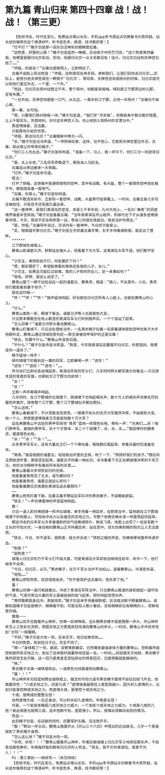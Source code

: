 # 第九篇 青山归来 第四十四章 战！战！战！（第三更）
        【告知书友，时代在变化，免费站点难以长存，手机app多书源站点切换看书大势所趋，站长给你推荐的这个换源APP，听书音色多、换源、找书都好使！】
       “打不打？”瞎子剑圣那一双灰白没神彩的眼睛耷拉着。
       “这荆意，好狠的心肠！”瞎子剑圣猛然一睁眼，灰白眸子中厉芒闪烁，“这个荆意竟然骗我，他哪里是跟归元宗有旧。恐怕，他跟归元宗一点关系都没有！估计，归元宗已经和天神宫勾结了……”
       “师祖，你是说？”古雍也是聪明人，立即明白了。
       古雍不由脸上现出怒容：“师祖，这荆意现在用手段，牵制我们，让我们别攻击归元宗……实际上，是想为他天神宫保住一颗棋子‘归元宗’。等将来，天神宫进攻我扬州的时候，归元宗就可以和他们里应外合，一个里，一个外。”
       “而且，归元宗在扬州经营过千年，整个扬州，怕都是有暗哨。特别是江宁郡周边的几郡，定有布置。”
       “一旦开战，天神宫怕是能一口气，从北边，一直杀到江宁郡。占领一半扬州！”古雍也不由心寒。
       那一幕，太可怕。
       “嗯，只要我们扬州铁板一块。”瞎子剑圣道，“我们学‘洪天城’，将精英弟子都分散开隐匿，让上千股军队，凭借地利，对付这天神宫人马。也让他陷入我扬州的泥潭当中。”
       靠虚境强者，没法赢。
       只能靠地头蛇的优势。
       “师祖，那这归元宗？”古雍眼眸中寒光一闪。
       “杀。”瞎子剑圣也冷声道，“一举除掉后患，这样，也不担心，它能和天神宫里应外合。古雍，取出我让你带来的箱子。”
       “你们三人先出去。”瞎子剑圣吩咐道，“准备一下，马上，我一声令下，你们三方一同进攻归元宗。”
       “是，太上长老。”三名将军恭敬退下，朝各自人马赶去。
       古雍连从旁边搬来一大铁箱。
       “打开。”瞎子剑圣命令道。
       哐当！
       打开了铁箱，这铁箱中是通体银色的铠甲，其中有战靴、有头盔，整个一套银色铠甲放在箱子中，都隐隐有着一股煞气。
       “古雍，你穿上。”瞎子剑圣吩咐道。
       古雍不敢违背命令，立即将一套铠甲、战靴、头盔等尽皆穿戴上，一时间，古雍全身几乎完全被挡住，只有双手还有面孔露出来。
       “这一套神甲，是我们青湖岛的至宝，本是三千多年前，九州大地上，一名叫‘秦南’的洞虚境界强者辛苦炼就。”瞎子剑圣看着古雍，“当年我青湖岛开山祖师，机缘巧合下才从诸多虚境强者夺得，今天，我说不定会和荆意一战，等会儿你就在我身边，我自当护你周全。”
       “是，师祖。”古雍早听说过，宗派内有一套神甲，今日终于能穿上。
       “走，随我踏平那归元宗。”瞎子剑圣左手抓着古雍手臂，右手手持着细铁棍，就走出了营帐。
       ******
       江宁郡城东城墙上。
       滕青山和诸葛元洪，默默站在墙头上，观看着下方大军。这青湖岛大军不退，他们都不安心。
       “少宗主，青雨和孩子们，你安置好了吗？”
       “嗯，都安置好了，希望能再看到青雨还有我的儿子、女儿。”
       “少宗主，如果这次能扛过劫难，我的儿子和你的女儿，定一亲事如何？”
       “哈哈，好啊，就这么说定了。“
       滕青山瞥了一眼不远处站在一起的诸葛云、滕青虎，暗道：“放心，不出意外，小云、青虎你们都能看到妻子孩子。”
       就在这时候——
       “咚！”“咚！”“咚！”鼓声猛地响起，好似砸在归元宗所有人心脏上，也砸在滕青山的心上。
       “什么。”
       滕青山面色一变，朝城下看去。诸葛元洪等人也是面色大变。
       只见原本懒散坐在地上歇息的青湖岛军士们听到鼓声后，一个个连站了起来。
       “怎么回事？”诸葛元洪转头看向滕青山。
       滕青山盯着城下，只见远处营帐当中，一名黑衣瞎子拉着一名穿着通体银色铠甲的男子大步地朝外走，滕青山通过领域轻易判定——那全身被铠甲保护的正是古雍！
       “铁五，你要干什么。”滕青山传音急切道。
       “干什么？”瞎子剑圣传音冷笑道，“荆意，今天我青湖岛定要踏平归元宗，你若阻挡，我便连你一道杀了。”
       瞎子猛地一挥手！
       顿时城墙下的看到这一幕的将军，立即暴喝一声：“进攻！”
       “进攻！”“进攻！”“进攻！”……
       传令兵们立即也各自喊起来，青湖岛所有的军士们，几乎同时转头朝军旗方向看去——只见原本竖的笔直的军旗，也朝前方江宁郡方向前倾！
       “杀！”
       “杀！”
       立即一声声嘶喊声响起。
       几乎同时，在江宁郡城的北城墙下、西城墙下也响起喊杀声，数十万人的喊杀声仿佛无尽的雷鸣声轰炸，席卷整个江宁郡，整个江宁郡城似乎都在颤抖。
       “怎么这样。”
       滕青山看着城下，不计其数浩浩荡荡，一眼看不到头的无尽大军轰然冲来，不由面色大变。他一个人，即使是虚境强者又怎能抵挡数十万大军？
       站在离滕青山不远处的黑甲军统领‘青虎’猛地一挥银色长枪，嘶吼一声：“兄弟们……杀！咱们黑甲军，最强的黑甲军，杀十个才够本，杀二十个就赚了，杀，杀，杀……”面容狰狞的滕青虎，握紧银色长枪。
       “杀！”“杀！”“杀！”……
       众多黑甲军军士，还有大量兵卫们一个个嘶吼着，喉咙都红粗起来，举着兵器时刻准备攻击。
       “青雨。”面容俊朗的诸葛云，轻轻取出怀里的玉佩，吻了一下，“照顾好我们的孩子。”随后将玉佩放进怀里，面容坚定起来，诸葛云手持着一柄长剑，冰冷看着下方正在朝城墙冲来的千军万马，他的冰冷眼眸中有着前所未有的杀意……
       滕青山看着众多视死如归的兄弟。
       他能看着青雨没了丈夫，成为寡妇吗？
       他能看着青虎、诸葛云就这么死吗？
       他能看着滕氏宗族遭到青湖岛追杀屠戮吗？
       ……
       滕青山死死盯着下面，拉着古雍手臂站在军队中的黑衣瞎子，不由睚眦欲裂。
       “铁五！”一声仿佛雷神的声音猛地响起。
       轰！
       只见一道人影仿佛炮弹一样冲出城墙，单手持着一柄巨斧，在箭雨当中，猛地砸在江宁郡城城墙下的地面上，可怕地冲击力以及蕴含的天地之力，令整个地表仿佛水浪一样震荡起伏起来。
       朝这冲击的众多军士许多被激射的劲气给撕成碎片，鲜血飞溅，地面上出现了一足足有数十丈长的可怕大坑，一身白袍的滕青山正手持着巨斧，站在其中，目光仿佛刺眼的阳光让人无法直视。
       “铁五，今日，你不退军，我荆意，就大开杀戒！”愤怒之极的声音，仿佛咆哮地雷声传递开去。
       “荆意？”
       “是荆意？”
       城墙上归元宗的万千军士们不由大喜，可是青湖岛大军却依旧继续往前冲，命令一下，他们根本不会停。
       “今日，归元宗，必灭。”黑衣瞎子，在万千军士当中不动如山，遥看滕青山，冷漠宣布道。
       “哈哈……”
       滕青山愤怒而笑，双目隐隐发赤，“你不是保护这古雍吗，我先宰了他。”
       蓬！
       滕青山仿佛一道闪电就窜出，冲进了青湖岛军阵当中，只见滕青山极速的身影掀起一道可怕的气浪，气浪令旁边大量的军士直接给掀的抛飞起来，顿时响起惊慌叫声。
       “竟然敢朝我身边冲，真是找死。”瞎子剑圣单手持着细铁棍，灰白暗淡眸子朝着滕青山，谁都知道瞎子剑圣是瞎子，眼睛看不到。可是没有人敢小看他，没有眼睛却比有眼睛的人，观察地更仔细。
       轰隆~~~
       滕青山双手合握着开山神斧，仿佛一巨神降临，当头朝黑衣瞎子就是狠狠一斧头，开山神斧斧刃上三色彩光流转，周围天地之力更是疯狂地涌向滕青山的斧头，一时间，滕青山手中巨斧宛如‘太阳’一般耀眼。
       “不好。”瞎子剑圣大吃一惊，还未交手，他已经察觉到……
       今日的荆意，和前些日子比，完全不同了。
       “嗬~~”身体粗了一号，面部、双臂青筋暴突，已然爆发最强身体力量的滕青山，控制着所能控制是所有天地之力，发出了这奔跑时就蓄势地狂猛一击。一时间……宛如毁天灭地般，黑衣瞎子竟然感觉无处可躲，这一招乃是禹皇苦苦钻研出的得意招式，岂是想躲就能躲掉的。
       “咻。”
       黑衣瞎子冷漠一细铁棍刺出，一道黑色光线极速刺向滕青山。
       “蓬！！！”
       开山神斧斧刃狂猛地劈在细铁棍上，蕴含的可怕力道令黑衣瞎子震得不由往后抛飞开去，他面露惊色：“八成天地之力，还是九成？”虚境强者越是往上差距就越小，因为初入虚境的人，比如只能掌控两成天地之力。而虚境大成，是掌控十成天地之力。
       十成，是两成的整整五倍！
       自然虚境大成，一旦近身战，可以秒杀初入虚境的。毕竟是五倍！
       可是，一个能发挥略超八成天地之力威力，一个发挥十成天地之力威力。十成是八成的几倍？彼此相差也就两三成，连半倍都不到，差距很小。所以，很难出现瞬间击败的情况。
       而且——
       此刻瞎子剑圣，在迎敌的同时，还要保护古雍。没法放开手。
       “轰！”劈出一斧头后，滕青山施展开从《开山三十六式》中悟出的近战身法，几乎一个晃身就到了黑衣瞎子身旁。
       “怎么这么快？”瞎子剑圣大吃一惊。
       “杀吧，杀吧！！！”滕青山握着开山神斧，听着后面城墙上归元宗军士地疯狂厮杀声，不由愈加面色狰狞，毕竟每时每刻都有归元宗的人死去，“铁五，我不灭你青湖岛，我誓不为人！！！”
       Ps：第三章到~~~继续写~~（未完待续）
       【告知书友，时代在变化，免费站点难以长存，手机app多书源站点切换看书大势所趋，站长给你推荐的这个换源APP，听书音色多、换源、找书都好使！】
